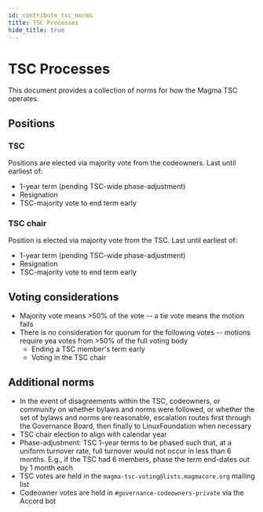 ```yaml
---
id: contribute_tsc_norms
title: TSC Processes
hide_title: true
---
```


# TSC Processes

This document provides a collection of norms for how the Magma TSC operates.

## Positions

### TSC

Positions are elected via majority vote from the codeowners. Last until earliest of:

- 1-year term (pending TSC-wide phase-adjustment)
- Resignation
- TSC-majority vote to end term early

### TSC chair

Position is elected via majority vote from the TSC. Last until earliest of:

- 1-year term (pending TSC-wide phase-adjustment)
- Resignation
- TSC-majority vote to end term early

## Voting considerations

- Majority vote means >50% of the vote -- a tie vote means the motion fails
- There is no consideration for quorum for the following votes -- motions require yea votes from >50% of the full voting body
    - Ending a TSC member's term early
    - Voting in the TSC chair

## Additional norms

- In the event of disagreements within the TSC, codeowners, or community on whether bylaws and norms were followed, or whether the set of bylaws and norms are reasonable, escalation routes first through the Governance Board, then finally to LinuxFoundation when necessary
- TSC chair election to align with calendar year
- Phase-adjustment: TSC 1-year terms to be phased such that, at a uniform turnover rate, full turnover would not occur in less than 6 months. E.g., if the TSC had 6 members, phase the term end-dates out by 1 month each
- TSC votes are held in the `magma-tsc-voting@lists.magmacore.org` mailing list
- Codeowner votes are held in `#governance-codeowners-private` via the Accord bot
